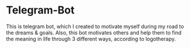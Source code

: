 # Telegram-Bot
This is telegram bot, which I created to motivate myself during my road to the dreams & goals. Also, this bot motivates others
and help them to find the meaning in life through 3 different ways, according to logotherapy. 

